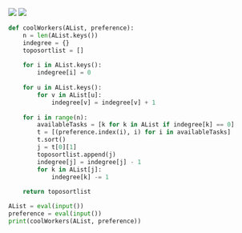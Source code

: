 ![](https://backend.seek.onlinedegree.iitm.ac.in/22t1_cs2002/assets/img/W4L4.1.png)
![](https://backend.seek.onlinedegree.iitm.ac.in/22t1_cs2002/assets/img/W4L4.2.png)

```python
def coolWorkers(AList, preference):
    n = len(AList.keys())
    indegree = {}
    toposortlist = []
    
    for i in AList.keys():
        indegree[i] = 0
    
    for u in AList.keys():
        for v in AList[u]:
            indegree[v] = indegree[v] + 1
    
    for i in range(n):
        availableTasks = [k for k in AList if indegree[k] == 0]
        t = [(preference.index(i), i) for i in availableTasks]
        t.sort()
        j = t[0][1]
        toposortlist.append(j)
        indegree[j] = indegree[j] - 1
        for k in AList[j]:
            indegree[k] -= 1
    
    return toposortlist

AList = eval(input())
preference = eval(input())
print(coolWorkers(AList, preference))
```

